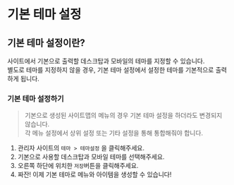 # 기본 테마 설정

## 기본 테마 설정이란?

사이트에서 기본으로 출력할 데스크탑과 모바일의 테마를 지정할 수 있습니다.  
별도로 테마를 지정하지 않을 경우, 기본 테마 설정에서 설정한 테마를 기본적으로 출력하게 됩니다.

### 기본 테마 설정하기

<blockquote class="safe">
    <p>기본으로 생성된 사이트맵의 메뉴의 경우 기본 테마 설정을 하더라도 변경되지 않습니다.<br>
        각 메뉴 설정에서 상위 설정 또는 기타 설정을 통해 통합해줘야 합니다.
    </p>
</blockquote>


1. 관리자 사이트의 `테마 > 테마설정` 을 클릭해주세요.
2. 기본으로 사용할 데스크탑과 모바일 테마를 선택해주세요.
3. 오른쪽 하단에 위치한 `저장`버튼을 클릭해주세요.
4. 짜잔! 이제 기본 테마로 메뉴와 아이템을 생성할 수 있습니다!

